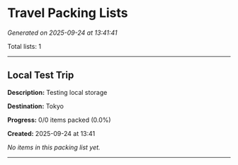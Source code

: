 # Travel Packing Lists

*Generated on 2025-09-24 at 13:41:41*

Total lists: 1

---

## Local Test Trip <!-- LIST_ID:1 -->

**Description:** Testing local storage

**Destination:** Tokyo

**Progress:** 0/0 items packed (0.0%)

**Created:** 2025-09-24 at 13:41

*No items in this packing list yet.*


---

